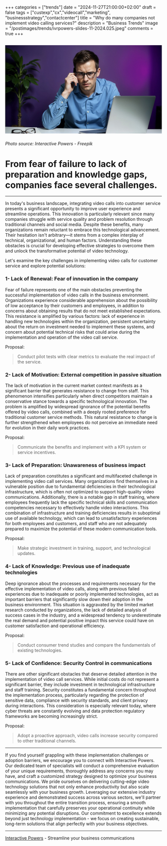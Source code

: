 +++
categories = ["trends"]
date = "2024-11-27T21:00:00+02:00"
draft = false
tags = ["custexp","cx","videocall","marketing", "businessstrategy","contactcenter"]
title = "Why do many companies not implement video calling services?"
description = "Business Trends"
image = "/postimages/trends/ivrpowers-slides-11-2024.025.jpeg"
comments = true
+++

![Man making a phone call](/postimages/trends/ivrpowers-slides-11-2024.025.jpeg)
------------
###### Photo source: Interactive Powers - Freepik

# From fear of failure to lack of preparation and knowledge gaps, companies face several challenges.
---

In today's business landscape, integrating video calls into customer service presents a significant opportunity to improve user experience and streamline operations. This innovation is particularly relevant since many companies struggle with service quality and problem resolution through traditional channels and social media. Despite these benefits, many organizations remain reluctant to embrace this technological advancement. Their hesitation isn't arbitrary—it stems from a complex interplay of technical, organizational, and human factors. Understanding these obstacles is crucial for developing effective strategies to overcome them and unlock the transformative potential of video technology.

Let's examine the key challenges in implementing video calls for customer service and explore potential solutions:

### 1- Lack of Renewal: Fear of innovation in the company

Fear of failure represents one of the main obstacles preventing the successful implementation of video calls in the business environment. Organizations experience considerable apprehension about the possibility of low acceptance by their customers and employees, in addition to concerns about obtaining results that do not meet established expectations. This resistance is amplified by various factors: lack of experience in handling new technologies within the organization, persistent uncertainty about the return on investment needed to implement these systems, and concern about potential technical risks that could arise during the implementation and operation of the video call service.

Proposal:
> Conduct pilot tests with clear metrics to evaluate the real impact of the service.

### 2- Lack of Motivation: External competition in passive situation

The lack of motivation in the current market context manifests as a significant barrier that generates resistance to change from staff. This phenomenon intensifies particularly when direct competitors maintain a conservative stance towards a specific technological innovation. The problem is amplified by widespread ignorance of the potential benefits offered by video calls, combined with a deeply rooted preference for traditional customer service methods. This natural resistance to change is further strengthened when employees do not perceive an immediate need for evolution in their daily work practices.

Proposal:
> Communicate the benefits and implement with a KPI system or service incentives.

### 3- Lack of Preparation: Unawareness of business impact

Lack of preparation constitutes a significant and multifaceted challenge in implementing video call services. Many organizations find themselves in a vulnerable position due to fundamental deficiencies in their technological infrastructure, which is often not optimized to support high-quality video communications. Additionally, there is a notable gap in staff training, where employees frequently lack the specific technical skills and communication competencies necessary to effectively handle video interactions. This combination of infrastructure and training deficiencies results in suboptimal use of available technology, which can lead to unsatisfactory experiences for both employees and customers, and staff who are not adequately prepared to maximize the potential of these modern communication tools.

Proposal:
> Make strategic investment in training, support, and technological updates.

### 4- Lack of Knowledge: Previous use of inadequate technologies

Deep ignorance about the processes and requirements necessary for the effective implementation of video calls, along with previous failed experiences due to inadequate or poorly implemented technologies, act as important barriers that significantly slow down their adoption in the business environment. This situation is aggravated by the limited market research conducted by organizations, the lack of detailed analysis of success cases in the industry, and a widespread tendency to underestimate the real demand and potential positive impact this service could have on customer satisfaction and operational efficiency.

Proposal:
> Conduct consumer trend studies and compare the fundamentals of existing technologies.

### 5- Lack of Confidence: Security Control in communications

There are other significant obstacles that deserve detailed attention in the implementation of video call services. While initial costs do not represent a significant barrier, they include investment in technological infrastructure and staff training. Security constitutes a fundamental concern throughout the implementation process, particularly regarding the protection of sensitive data, compliance with security standards, and client privacy during interactions. This consideration is especially relevant today, where cyber threats are constantly evolving and data protection regulatory frameworks are becoming increasingly strict.

Proposal:
> Adopt a proactive approach, video calls increase security compared to other traditional channels.

---
If you find yourself grappling with these implementation challenges or adoption barriers, we encourage you to connect with Interactive Powers. Our dedicated team of specialists will conduct a comprehensive evaluation of your unique requirements, thoroughly address any concerns you may have, and craft a customized strategy designed to optimize your business communications. We pride ourselves on delivering cutting-edge video technology solutions that not only enhance productivity but also scale seamlessly with your business growth. Leveraging our extensive industry experience and demonstrated success across various sectors, we'll partner with you throughout the entire transition process, ensuring a smooth implementation that carefully preserves your operational continuity while minimizing any potential disruptions. Our commitment to excellence extends beyond just technology implementation - we focus on creating sustainable, long-term solutions that align perfectly with your business objectives.

---
[Interactive Powers](http://www.ivrpowers.com/) - Streamline your business communications